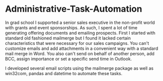# Administrative-Task-Automation
In grad school I supported a senior sales executive in the non-profit world with grants and event sponsorships. As such, I spent a lot of time generating offering documents and emailing prospects. First I started with standard old fashioned mailmerge but I found it lacked certain characteristics that were necessary for our sales campaigns. You can't customize emails and add attachments in a convenient way with a standard mail merge in Word. You also can't send on behalf of another person, add BCC, assign importance or set a specific send time in Outlook.

I developed several email scripts using the mailmerge package as well as win32com, pandas and datetime to automate these tasks.
